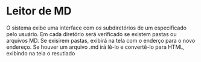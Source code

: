# Leitor de MD

O sistema exibe uma interface com os subdiretórios de um especificado pelo usuário.
Em cada diretório será verificado se existem pastas ou arquivos MD. Se exisirem pastas,
exibirá na tela com o enderço para o novo endereço. Se houver um arquivo .md irá lê-lo
e convertê-lo para HTML, exibindo na tela o resutlado